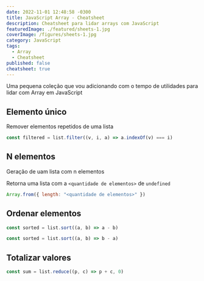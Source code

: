 ```yaml
---
date: 2022-11-01 12:48:58 -0300
title: JavaScript Array - Cheatsheet
description: Cheatsheet para lidar arrays com JavaScript
featuredImage: ./featured/sheets-1.jpg
coverImage: /figures/sheets-1.jpg
category: JavaScript
tags:
  - Array
  - Cheatsheet
published: false
cheatsheet: true
---
```


Uma pequena coleção que vou adicionando com o tempo de utilidades para lidar com Array em JavaScript

## Elemento único

Remover elementos repetidos de uma lista

```javascript
const filtered = list.filter((v, i, a) => a.indexOf(v) === i)
```

## N elementos

Geração de uam lista com n elementos

Retorna uma lista com a `<quantidade de elementos>` de `undefined`

```javascript
Array.from({ length: "<quantidade de elementos>" })
```

## Ordenar elementos

```javascript
const sorted = list.sort((a, b) => a - b)
```

```javascript
const sorted = list.sort((a, b) => b - a)
```

## Totalizar valores

```javascript
const sum = list.reduce((p, c) => p + c, 0)
```
